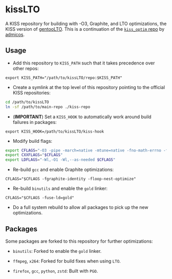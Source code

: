 # kissLTO

A KISS repository for building with -O3, Graphite, and LTO optimizations, the KISS version of [gentooLTO](https://github.com/InBetweenNames/gentooLTO). This is a continuation of the [`kiss_optim` repo](https://git.ebc.li/archive/kiss_optim/) by [admicos](https://github.com/Admicos).

## Usage

* Add this repository to `KISS_PATH` such that it takes precedence over other repos:

`export KISS_PATH="/path/to/kissLTO/repo:$KISS_PATH"`

* Create a symlink at the top level of this repository pointing to the official KISS repositories:
```sh
cd /path/to/kissLTO
ln -sf /path/to/main-repo ./kiss-repo
```

* (**IMPORTANT**) Set a `KISS_HOOK` to automatically work around build failures in packages:

`export KISS_HOOK=/path/to/kissLTO/kiss-hook`

* Modify build flags:
```sh
export CFLAGS="-O3 -pipe -march=native -mtune=native -fno-math-errno -fdevirtualize-at-ltrans -fno-semantic-interposition -fipa-pta -flto=auto -fuse-linker-plugin"
export CXXFLAGS="$CFLAGS"
export LDFLAGS="-Wl,-O1 -Wl,--as-needed $CFLAGS"
```

* Re-build `gcc` and enable Graphite optimizations:

`CFLAGS="$CFLAGS -fgraphite-identity -floop-nest-optimize"`

* Re-build `binutils` and enable the `gold` linker:

`CFLAGS="$CFLAGS -fuse-ld=gold"`

* Do a full system rebuild to allow all packages to pick up the new optimizations.

## Packages

Some packages are forked to this repository for further optimizations:

* `binutils`: Forked to enable the `gold` linker.

* `ffmpeg`, `x264`: Forked for build fixes when using `LTO`.

* `firefox`, `gcc`, `python`, `zstd`: Built with `PGO`.
